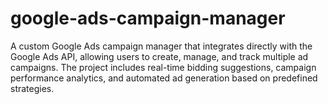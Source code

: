 # google-ads-campaign-manager
A custom Google Ads campaign manager that integrates directly with the Google Ads API, allowing users to create, manage, and track multiple ad campaigns. The project includes real-time bidding suggestions, campaign performance analytics, and automated ad generation based on predefined strategies.
